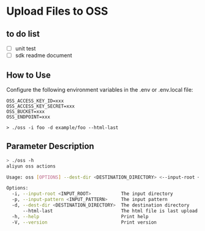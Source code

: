 # Upload Files to OSS

## to do list

- [ ] unit test
- [ ] sdk readme document

## How to Use

Configure the following environment variables in the .env or .env.local file:

```shell
OSS_ACCESS_KEY_ID=xxx
OSS_ACCESS_KEY_SECRET=xxx
OSS_BUCKET=xxx
OSS_ENDPOINT=xxx
```

```shell
> ./oss -i foo -d example/foo --html-last
```

## Parameter Description

```sh
> ./oss -h
aliyun oss actions

Usage: oss [OPTIONS] --dest-dir <DESTINATION_DIRECTORY> <--input-root <INPUT_ROOT>|--input-pattern <INPUT_PATTERN>>

Options:
  -i, --input-root <INPUT_ROOT>           The input directory
  -p, --input-pattern <INPUT_PATTERN>     The input pattern
  -d, --dest-dir <DESTINATION_DIRECTORY>  The destination directory
      --html-last                         The html file is last upload
  -h, --help                              Print help
  -V, --version                           Print version
```
